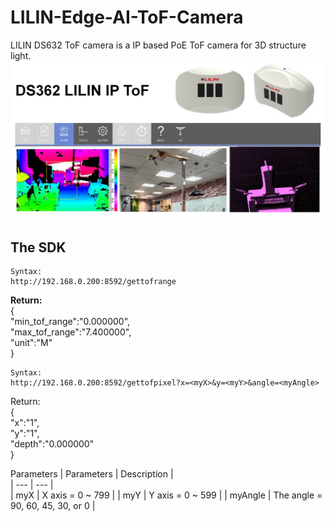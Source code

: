 # LILIN-Edge-AI-ToF-Camera
LILIN DS632 ToF camera is a IP based PoE ToF camera for 3D structure light.
![image](https://github.com/LILINOpenGitHub/LILIN-Edge-AI-ToF-Camera/blob/main/image/ds632.jpg)

## The SDK
```
Syntax:
http://192.168.0.200:8592/gettofrange
```
<strong> Return: </strong> <BR>
{ <BR>
"min_tof_range":"0.000000",  <BR>
"max_tof_range":"7.400000", <BR>
"unit":"M" <BR>
} <BR>

```
Syntax:
http://192.168.0.200:8592/gettofpixel?x=<myX>&y=<myY>&angle=<myAngle>
```
Return: <BR>
{ <BR>
"x":"1",  <BR>
"y":"1",  <BR>
"depth":"0.000000" <BR>
} <BR>

Parameters
| Parameters	|  Description 	|	 
| ---  		|  ---  	|  
| myX   		| X axis = 0 ~ 799		| 
| myY 		| Y axis = 0 ~ 599	| 
| myAngle 		| The angle = 90, 60, 45, 30, or 0  	| 

